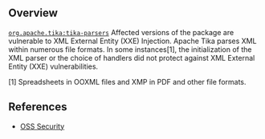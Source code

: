 ## Overview
[`org.apache.tika:tika-parsers`](http://search.maven.org/#search%7Cga%7C1%7Ca%3A%22tika-parsers%22)
Affected versions of the package are vulnerable to XML External Entity (XXE) Injection. Apache Tika parses XML within numerous file formats.  In some instances[1], the initialization of the XML parser or the choice of handlers did not protect against XML External Entity (XXE) vulnerabilities.

[1] Spreadsheets in OOXML files and XMP in PDF and other file formats.

## References
- [OSS Security](http://seclists.org/oss-sec/2016/q2/413)
